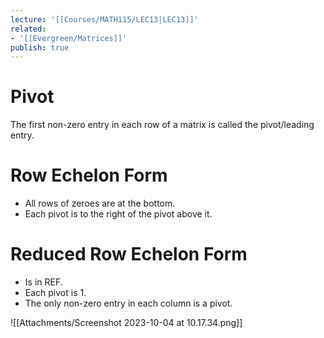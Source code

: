 ```yaml
---
lecture: '[[Courses/MATH115/LEC13|LEC13]]'
related:
- '[[Evergreen/Matrices]]'
publish: true
---
```


# Pivot
The first non-zero entry in each row of a matrix is called the pivot/leading entry.
# Row Echelon Form
- All rows of zeroes are at the bottom.
- Each pivot is to the right of the pivot above it.
# Reduced Row Echelon Form
- Is in REF.
- Each pivot is 1.
- The only non-zero entry in each column is a pivot.

![[Attachments/Screenshot 2023-10-04 at 10.17.34.png]]